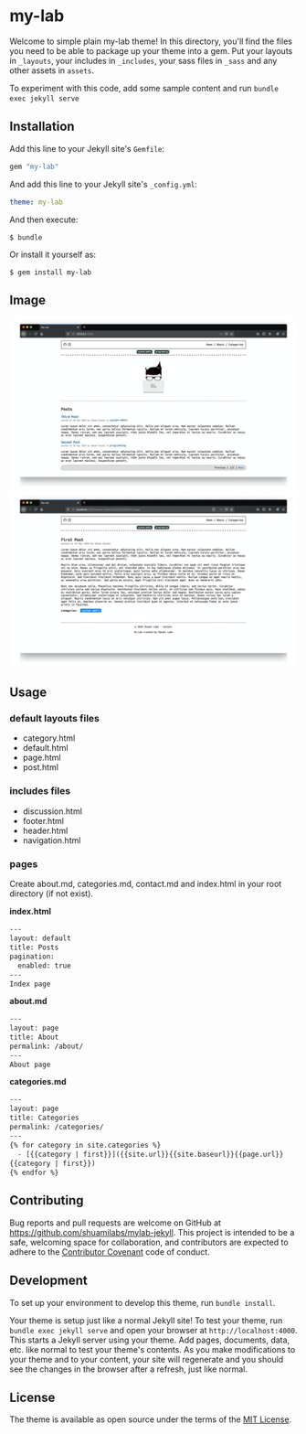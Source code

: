 # my-lab

Welcome to simple plain my-lab theme! In this directory, you'll find the files you need to be able to package up your theme into a gem. Put your layouts in `_layouts`, your includes in `_includes`, your sass files in `_sass` and any other assets in `assets`.

To experiment with this code, add some sample content and run `bundle exec jekyll serve`


## Installation

Add this line to your Jekyll site's `Gemfile`:

```ruby
gem "my-lab"
```

And add this line to your Jekyll site's `_config.yml`:

```yaml
theme: my-lab
```

And then execute:

    $ bundle

Or install it yourself as:

    $ gem install my-lab

## Image
![main page](/assets/images/my_lab01.jpg)
![post page](/assets/images/my_lab02.jpg)

## Usage
### default layouts files
- category.html
- default.html
- page.html
- post.html

### includes files
- discussion.html
- footer.html
- header.html
- navigation.html

### pages

Create about.md, categories.md, contact.md and index.html in your root directory (if not exist).

__index.html__

```
---
layout: default
title: Posts
pagination: 
  enabled: true
---
Index page
```

__about.md__

```
---
layout: page
title: About
permalink: /about/
---
About page
```

__categories.md__

```
---
layout: page
title: Categories
permalink: /categories/
---
{% for category in site.categories %}
  - [{{category | first}}]({{site.url}}{{site.baseurl}}{{page.url}}{{category | first}})
{% endfor %}
```

## Contributing

Bug reports and pull requests are welcome on GitHub at https://github.com/shuamilabs/mylab-jekyll. This project is intended to be a safe, welcoming space for collaboration, and contributors are expected to adhere to the [Contributor Covenant](http://contributor-covenant.org) code of conduct.

## Development

To set up your environment to develop this theme, run `bundle install`.

Your theme is setup just like a normal Jekyll site! To test your theme, run `bundle exec jekyll serve` and open your browser at `http://localhost:4000`. This starts a Jekyll server using your theme. Add pages, documents, data, etc. like normal to test your theme's contents. As you make modifications to your theme and to your content, your site will regenerate and you should see the changes in the browser after a refresh, just like normal.

## License

The theme is available as open source under the terms of the [MIT License](https://opensource.org/licenses/MIT).

